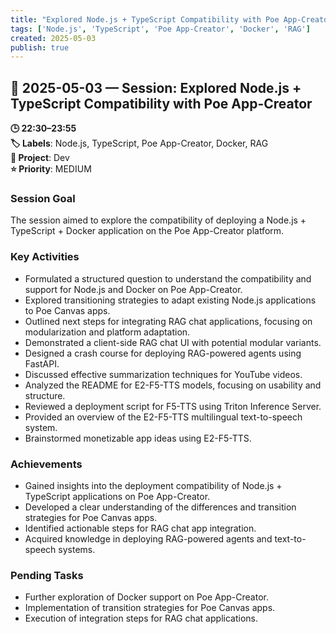 ```yaml
---
title: "Explored Node.js + TypeScript Compatibility with Poe App-Creator"
tags: ['Node.js', 'TypeScript', 'Poe App-Creator', 'Docker', 'RAG']
created: 2025-05-03
publish: true
---
```


## 📅 2025-05-03 — Session: Explored Node.js + TypeScript Compatibility with Poe App-Creator

**🕒 22:30–23:55**  
**🏷️ Labels**: Node.js, TypeScript, Poe App-Creator, Docker, RAG  
**📂 Project**: Dev  
**⭐ Priority**: MEDIUM  


### Session Goal
The session aimed to explore the compatibility of deploying a Node.js + TypeScript + Docker application on the Poe App-Creator platform.

### Key Activities
- Formulated a structured question to understand the compatibility and support for Node.js and Docker on Poe App-Creator.
- Explored transitioning strategies to adapt existing Node.js applications to Poe Canvas apps.
- Outlined next steps for integrating RAG chat applications, focusing on modularization and platform adaptation.
- Demonstrated a client-side RAG chat UI with potential modular variants.
- Designed a crash course for deploying RAG-powered agents using FastAPI.
- Discussed effective summarization techniques for YouTube videos.
- Analyzed the README for E2-F5-TTS models, focusing on usability and structure.
- Reviewed a deployment script for F5-TTS using Triton Inference Server.
- Provided an overview of the E2-F5-TTS multilingual text-to-speech system.
- Brainstormed monetizable app ideas using E2-F5-TTS.

### Achievements
- Gained insights into the deployment compatibility of Node.js + TypeScript applications on Poe App-Creator.
- Developed a clear understanding of the differences and transition strategies for Poe Canvas apps.
- Identified actionable steps for RAG chat app integration.
- Acquired knowledge in deploying RAG-powered agents and text-to-speech systems.

### Pending Tasks
- Further exploration of Docker support on Poe App-Creator.
- Implementation of transition strategies for Poe Canvas apps.
- Execution of integration steps for RAG chat applications.
